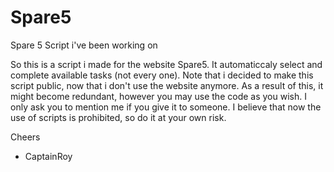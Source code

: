 # Spare5
Spare 5 Script i've been working on

So this is a script i made for the website Spare5. It automaticcaly select and complete available tasks (not every one). Note that i decided to make this script public, now that i don't use the website anymore. As a result of this, it might become redundant, however you may use the code as you wish. I only ask you to mention me if you give it to someone.
I believe that now the use of scripts is prohibited, so do it at your own risk.

Cheers
- CaptainRoy
